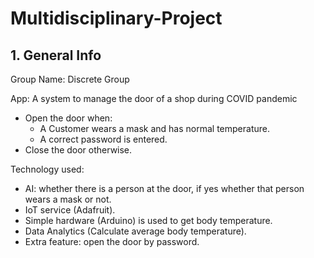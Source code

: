 # Multidisciplinary-Project

## 1. General Info
Group Name: Discrete Group

App: A system to manage the door of a shop during COVID pandemic
  - Open the door when:
    + A Customer wears a mask and has normal temperature.
    + A correct password is entered.
  - Close the door otherwise.

Technology used:
  - AI: whether there is a person at the door, if yes whether that person wears a mask or not.
  - IoT service (Adafruit).
  - Simple hardware (Arduino) is used to get body temperature.
  - Data Analytics (Calculate average body temperature).
  - Extra feature: open the door by password.
